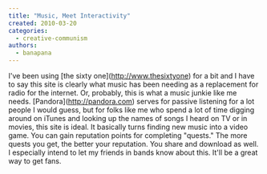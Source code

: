 ```yaml
---
title: "Music, Meet Interactivity"
created: 2010-03-20
categories: 
  - creative-communism
authors: 
  - banapana
---
```


I've been using \[the sixty one\](http://www.thesixtyone) for a bit and I have to say this site is clearly what music has been needing as a replacement for radio for the internet. Or, probably, this is what a music junkie like me needs. \[Pandora\](http://pandora.com) serves for passive listening for a lot people I would guess, but for folks like me who spend a lot of time digging around on iTunes and looking up the names of songs I heard on TV or in movies, this site is ideal. It basically turns finding new music into a video game. You can gain reputation points for completing "quests." The more quests you get, the better your reputation. You share and download as well. I especially intend to let my friends in bands know about this. It'll be a great way to get fans.
